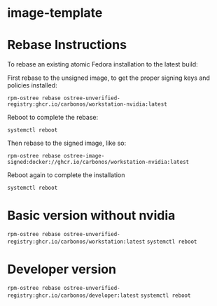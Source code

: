 # image-template

# Rebase Instructions
To rebase an existing atomic Fedora installation to the latest build:

First rebase to the unsigned image, to get the proper signing keys and policies installed:

`rpm-ostree rebase ostree-unverified-registry:ghcr.io/carbonos/workstation-nvidia:latest`

Reboot to complete the rebase:

`systemctl reboot`

Then rebase to the signed image, like so:

`rpm-ostree rebase ostree-image-signed:docker://ghcr.io/carbonos/workstation-nvidia:latest`

Reboot again to complete the installation

`systemctl reboot`


# Basic version without nvidia
`rpm-ostree rebase ostree-unverified-registry:ghcr.io/carbonos/workstation:latest`
`systemctl reboot`

# Developer version
`rpm-ostree rebase ostree-unverified-registry:ghcr.io/carbonos/developer:latest`
`systemctl reboot`

